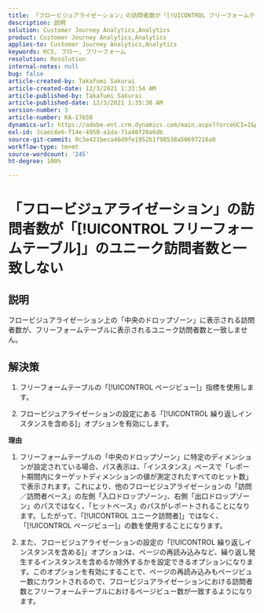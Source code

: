 ```yaml
---
title: 「フロービジュアライゼーション」の訪問者数が「[!UICONTROL フリーフォームテーブル]」のユニーク訪問者数と一致しない
description: 説明
solution: Customer Journey Analytics,Analytics
product: Customer Journey Analytics,Analytics
applies-to: Customer Journey Analytics,Analytics
keywords: KCS, フロー, フリーフォーム
resolution: Resolution
internal-notes: null
bug: false
article-created-by: Takafumi Sakurai
article-created-date: 12/3/2021 1:33:54 AM
article-published-by: Takafumi Sakurai
article-published-date: 12/3/2021 1:35:38 AM
version-number: 3
article-number: KA-17650
dynamics-url: https://adobe-ent.crm.dynamics.com/main.aspx?forceUCI=1&pagetype=entityrecord&etn=knowledgearticle&id=2199330f-d953-ec11-8c62-00224804e3cb
exl-id: 3caec4e6-f14e-4950-a1da-71a48f20a6db
source-git-commit: 0c3e421beca46d9fe1952b1f98538a50697216a0
workflow-type: tm+mt
source-wordcount: '245'
ht-degree: 100%

---
```


# 「フロービジュアライゼーション」の訪問者数が「[!UICONTROL フリーフォームテーブル]」のユニーク訪問者数と一致しない

## 説明

フロービジュアライゼーション上の「中央のドロップゾーン」に表示される訪問者数が、フリーフォームテーブルに表示されるユニーク訪問者数と一致しません。 

## 解決策


1. フリーフォームテーブルの「[!UICONTROL ページビュー]」指標を使用します。

2. フロービジュアライゼーションの設定にある「[!UICONTROL 繰り返しインスタンスを含める]」オプションを有効にします。

<b>理由</b>

1. フリーフォームテーブルの「中央のドロップゾーン」に特定のディメンションが設定されている場合、パス表示は、「インスタンス」ベースで「レポート期間内にターゲットディメンションの値が測定されたすべてのヒット数」で表示されます。これにより、他のフロービジュアライゼーションの「訪問／訪問者ベース」の左側「入口ドロップゾーン」、右側「出口ドロップゾーン」のパスではなく、「ヒットベース」のパスがレポートされることになります。したがって、「[!UICONTROL ユニーク訪問者]」ではなく、「[!UICONTROL ページビュー]」の数を使用することになります。

2. また、フロービジュアライゼーションの設定の「[!UICONTROL 繰り返しインスタンスを含める]」オプションは、ページの再読み込みなど、繰り返し発生するインスタンスを含めるか除外するかを設定できるオプションになります。このオプションを有効にすることで、ページの再読み込みもページビュー数にカウントされるので、フロービジュアライゼーションにおける訪問者数とフリーフォームテーブルにおけるページビュー数が一致するようになります。
